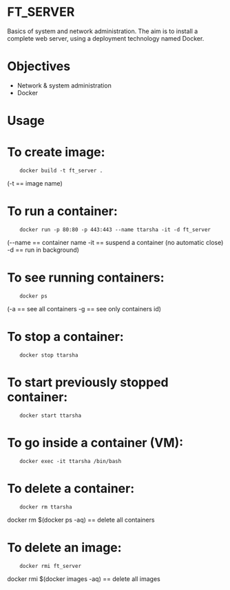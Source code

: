 # FT_SERVER
Basics of system and network administration. The aim is to install a complete web server, using a deployment technology named Docker.

# Objectives

- Network & system administration
- Docker

# Usage
# To create image: 
        docker build -t ft_server .

(-t == image name)

# To run a container:
        docker run -p 80:80 -p 443:443 --name ttarsha -it -d ft_server
 
(--name == container name
-it == suspend a container (no automatic close)
-d == run in background)

# To see running containers:
        docker ps 

(-a == see all containers
-g == see only containers id) 

# To stop a container:
        docker stop ttarsha

# To start previously stopped container:
        docker start ttarsha

# To go inside a container (VM):
        docker exec -it ttarsha /bin/bash

# To delete a container:
        docker rm ttarsha

docker rm $(docker ps -aq) == delete all containers

# To delete an image:
        docker rmi ft_server

docker rmi $(docker images -aq) == delete all images
